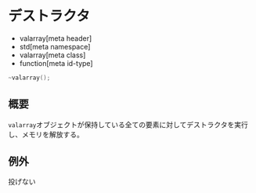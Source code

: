 # デストラクタ
* valarray[meta header]
* std[meta namespace]
* valarray[meta class]
* function[meta id-type]

```cpp
~valarray();
```

## 概要
`valarray`オブジェクトが保持している全ての要素に対してデストラクタを実行し、メモリを解放する。


## 例外
投げない


